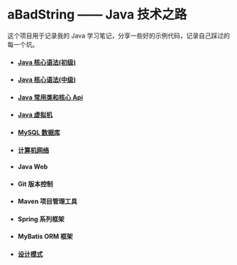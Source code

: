 # aBadString —— Java 技术之路

这个项目用于记录我的 Java 学习笔记，分享一些好的示例代码，记录自己踩过的每一个坑。

- #### [Java 核心语法(初级)](https://github.com/aBadString/aBadString.github.io/blob/master/JavaPrimary.md)

- #### [Java 核心语法(中级)](https://github.com/aBadString/aBadString.github.io/blob/master/JavaIntermediate.md)

- #### [Java 常用类和核心 Api](https://github.com/aBadString/aBadString.github.io/blob/master/JavaApi.md)

- #### [Java 虚拟机](https://github.com/aBadString/aBadString.github.io/blob/master/JVM.md)

- #### [MySQL 数据库](https://github.com/aBadString/aBadString.github.io/blob/master/MySQL.md)

- #### [计算机网络](https://github.com/aBadString/aBadString.github.io/blob/master/Network.md)

- #### Java Web

- #### Git 版本控制

- #### Maven 项目管理工具

- #### Spring 系列框架

- #### MyBatis ORM 框架

- #### [设计模式](https://github.com/aBadString/aBadString.github.io/blob/master/DesignPattern.md)
